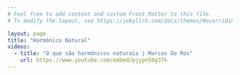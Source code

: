 ```yaml
---
# Feel free to add content and custom Front Matter to this file.
# To modify the layout, see https://jekyllrb.com/docs/themes/#overriding-theme-defaults

layout: page
title: "Harmônico Natural"
videos:
  - title: "O que são harmônicos naturais | Marcos De Ros"
    url: https://www.youtube.com/embed/pjypn58g37k
---
```

